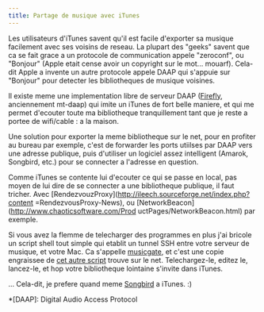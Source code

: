 ```yaml
---
title: Partage de musique avec iTunes
---
```


Les utilisateurs d'iTunes savent qu'il est facile d'exporter sa musique
facilement avec ses voisins de reseau. La plupart des "geeks" savent que ca se
fait grace a un protocole de communication appele "zeroconf", ou "Bonjour"
(Apple etait cense avoir un copyright sur le mot... mouarf). Cela-dit Apple a
invente un autre protocole appele DAAP qui s'appuie sur "Bonjour" pour
detecter les bibliotheques de musique voisines.

Il existe meme une implementation libre de serveur DAAP
([Firefly](http://www.fireflymediaserver.org/), anciennement mt-daap) qui
imite un iTunes de fort belle maniere, et qui me permet d'ecouter toute ma
bibliotheque tranquillement tant que je reste a portee de wifi/cable : a la
maison.

Une solution pour exporter la meme bibliotheque sur le net, pour en profiter
au bureau par exemple, c'est de forwarder les ports utiilses par DAAP vers une
adresse publique, puis d'utiliser un logiciel assez intelligent (Amarok,
Songbird, etc.) pour se connecter a l'adresse en question.

Comme iTunes se contente lui d'ecouter ce qui se passe en local, pas moyen de
lui dire de se connecter a une bibliotheque publique, il faut tricher. Avec
[RendezvouzProxy](http://ileech.sourceforge.net/index.php?content
=RendezvousProxy-News), ou [NetworkBeacon](http://www.chaoticsoftware.com/Prod
uctPages/NetworkBeacon.html) par exemple.

Si vous avez la flemme de telecharger des programmes en plus j'ai bricole un
script shell tout simple qui etablit un tunnel SSH entre votre serveur de
musique, et votre Mac. Ca s'appelle
[musicgate](http://cyprio.net/scripts/musicgate), et c'est une copie
engraissee de [cet autre script](http://the.taoofmac.com/space/DAAP) trouve
sur le net. Telechargez-le, editez le, lancez-le, et hop votre bibliotheque
lointaine s'invite dans iTunes.

... Cela-dit, je prefere quand meme [Songbird](http://getsongbird.com/) a
iTunes. :)

  *[DAAP]: Digital Audio Access Protocol

